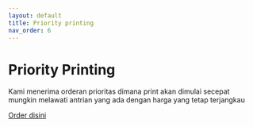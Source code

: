 ```yaml
---
layout: default
title: Priority printing
nav_order: 6
---
```


# Priority Printing

Kami menerima orderan prioritas dimana print akan dimulai secepat mungkin melawati antrian yang ada dengan harga yang tetap terjangkau

[Order disini](https://tokopedia.link/pmVlab1EPyb)
